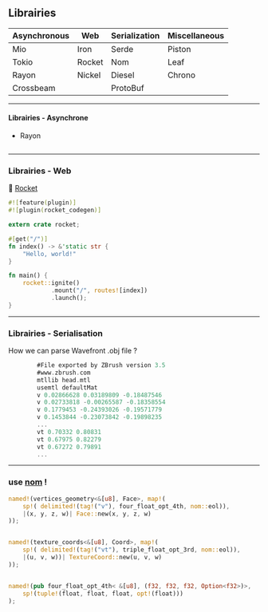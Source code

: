 ## Librairies

| Asynchronous | Web | Serialization | Miscellaneous |
| ---------- | --- | ------------- | ------ |
| Mio | Iron | Serde | Piston |
| Tokio | Rocket | Nom | Leaf |
| Rayon | Nickel | Diesel | Chrono |
| Crossbeam | | ProtoBuf | |

---

#### Librairies - Asynchrone

* Rayon

```rust
```

---

### Librairies - Web

🚀 [Rocket](https://rocket.rs/)

```rust
#![feature(plugin)]
#![plugin(rocket_codegen)]

extern crate rocket;

#[get("/")]
fn index() -> &'static str {
    "Hello, world!"
}

fn main() {
    rocket::ignite()
            .mount("/", routes![index])
            .launch();
}
```

---

### Librairies - Serialisation

How we can parse Wavefront .obj file ?

```rust
        #File exported by ZBrush version 3.5
        #www.zbrush.com
        mtllib head.mtl
        usemtl defaultMat
        v 0.02866628 0.03189809 -0.18487546
        v 0.02733818 -0.00265587 -0.18358554
        v 0.1779453 -0.24393026 -0.19571779
        v 0.1453844 -0.23073842 -0.19898235
        ...
        vt 0.70332 0.80831
        vt 0.67975 0.82279
        vt 0.67272 0.79891
        ...
```

---

### use [nom](https://github.com/Geal/nom) !

```rust
named!(vertices_geometry<&[u8], Face>, map!(
    sp!( delimited!(tag!("v"), four_float_opt_4th, nom::eol)),
    |(x, y, z, w)| Face::new(x, y, z, w)
));


named!(texture_coords<&[u8], Coord>, map!(
    sp!( delimited!(tag!("vt"), triple_float_opt_3rd, nom::eol)),
    |(u, v, w))| TextureCoord::new(u, v, w)
));


named!(pub four_float_opt_4th< &[u8], (f32, f32, f32, Option<f32>)>, 
    sp!(tuple!(float, float, float, opt!(float)))
);
```